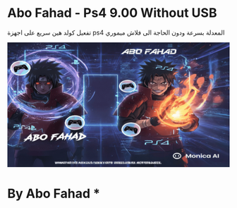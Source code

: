 # Abo Fahad - Ps4 9.00 Without USB

تفعيل كولد هين سريع على اجهزة ps4 المعدلة بسرعة ودون الحاجة الى فلاش ميموري



![واجهة المشروع](icon0.jpg)


# By Abo Fahad *
